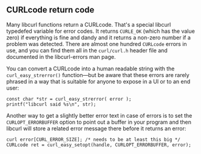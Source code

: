 ## CURLcode return code

Many libcurl functions return a CURLcode. That's a special libcurl typedefed
variable for error codes. It returns `CURLE_OK` (which has the value zero) if
everything is fine and dandy and it returns a non-zero number if a problem was
detected. There are almost one hundred `CURLcode` errors in use, and you can
find them all in the `curl/curl.h` header file and documented in the
libcurl-errors man page.

You can convert a CURLcode into a human readable string with the
`curl_easy_strerror()` function—but be aware that these errors are rarely
phrased in a way that is suitable for anyone to expose in a UI or to an end
user:

    const char *str = curl_easy_strerror( error );
    printf("libcurl said %s\n", str);

Another way to get a slightly better error text in case of errors is to set
the `CURLOPT_ERRORBUFFER` option to point out a buffer in your program and
then libcurl will store a related error message there before it returns an
error:

    curl error[CURL_ERROR_SIZE]; /* needs to be at least this big */
    CURLcode ret = curl_easy_setopt(handle, CURLOPT_ERRORBUFFER, error);

